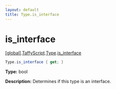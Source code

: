 ```yaml
---
layout: default
title: Type.is_interface
---
```


# is_interface

[\[global\]]({{site.baseurl}}/docs/).[TaffyScript]({{site.baseurl}}/docs/TaffyScript/).[Type]({{site.baseurl}}/docs/TaffyScript/Type/).[is_interface]({{site.baseurl}}/docs/TaffyScript/Type/is_interface/)

```cs
Type.is_interface { get; }
```

**Type:** bool

**Description:** Determines if this type is an interface.
